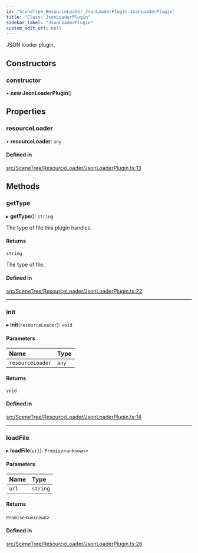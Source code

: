 ```yaml
---
id: "SceneTree_ResourceLoader_JsonLoaderPlugin.JsonLoaderPlugin"
title: "Class: JsonLoaderPlugin"
sidebar_label: "JsonLoaderPlugin"
custom_edit_url: null
---
```




JSON loader plugin.

## Constructors

### constructor

• **new JsonLoaderPlugin**()

## Properties

### resourceLoader

• **resourceLoader**: `any`

#### Defined in

[src/SceneTree/ResourceLoader/JsonLoaderPlugin.ts:13](https://github.com/ZeaInc/zea-engine/blob/61f5bb376/src/SceneTree/ResourceLoader/JsonLoaderPlugin.ts#L13)

## Methods

### getType

▸ **getType**(): `string`

The type of file this plugin handles.

#### Returns

`string`

The type of file.

#### Defined in

[src/SceneTree/ResourceLoader/JsonLoaderPlugin.ts:22](https://github.com/ZeaInc/zea-engine/blob/61f5bb376/src/SceneTree/ResourceLoader/JsonLoaderPlugin.ts#L22)

___

### init

▸ **init**(`resourceLoader`): `void`

#### Parameters

| Name | Type |
| :------ | :------ |
| `resourceLoader` | `any` |

#### Returns

`void`

#### Defined in

[src/SceneTree/ResourceLoader/JsonLoaderPlugin.ts:14](https://github.com/ZeaInc/zea-engine/blob/61f5bb376/src/SceneTree/ResourceLoader/JsonLoaderPlugin.ts#L14)

___

### loadFile

▸ **loadFile**(`url`): `Promise`<`unknown`\>

#### Parameters

| Name | Type |
| :------ | :------ |
| `url` | `string` |

#### Returns

`Promise`<`unknown`\>

#### Defined in

[src/SceneTree/ResourceLoader/JsonLoaderPlugin.ts:26](https://github.com/ZeaInc/zea-engine/blob/61f5bb376/src/SceneTree/ResourceLoader/JsonLoaderPlugin.ts#L26)

